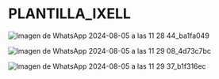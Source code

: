 # PLANTILLA_IXELL
![Imagen de WhatsApp 2024-08-05 a las 11 28 44_ba1fa049](https://github.com/user-attachments/assets/9b7c2a35-a77a-44fb-b6e5-d5909dae5621)

![Imagen de WhatsApp 2024-08-05 a las 11 29 08_4d73c7bc](https://github.com/user-attachments/assets/507a73f0-2e52-4f2e-b046-95c930e7f6d4)

![Imagen de WhatsApp 2024-08-05 a las 11 29 37_b1f316ec](https://github.com/user-attachments/assets/6b0277a7-9758-4402-a478-95d58ea0f5db)

